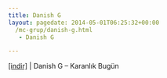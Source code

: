 ```yaml
---
title: Danish G
layout: pagedate: 2014-05-01T06:25:32+00:00
  /mc-grup/danish-g.html
   - Danish G

---
```

<a href="https://cloud.mail.ru/public/7a529e1c841c/Danish%20G%20-%20Karanl%C4%B1k%20Bugun" target="_blank">[indir]</a> | Danish G &#8211; Karanlık Bugün